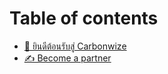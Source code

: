 # Table of contents

* [👋 ยินดีต้อนรับสู่ Carbonwize](README.md)
* [✍️ Become a partner](become-a-partner.md)
